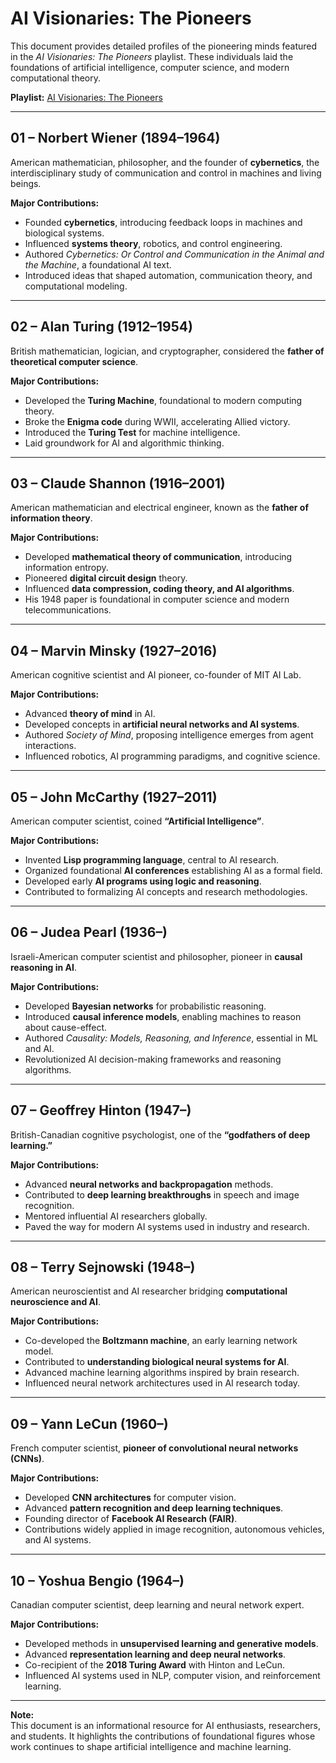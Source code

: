 # AI Visionaries: The Pioneers

This document provides detailed profiles of the pioneering minds featured in the *AI Visionaries: The Pioneers* playlist. These individuals laid the foundations of artificial intelligence, computer science, and modern computational theory.

**Playlist:** [AI Visionaries: The Pioneers](https://youtube.com/playlist?list=PLlFPjzM8yiEiOhYII5dCre7i0AhQb0uNM&si=KIt9fRCbebCnvmWK)

---

## 01 – Norbert Wiener (1894–1964)

American mathematician, philosopher, and the founder of **cybernetics**, the interdisciplinary study of communication and control in machines and living beings.  

**Major Contributions:**
- Founded **cybernetics**, introducing feedback loops in machines and biological systems.  
- Influenced **systems theory**, robotics, and control engineering.  
- Authored *Cybernetics: Or Control and Communication in the Animal and the Machine*, a foundational AI text.  
- Introduced ideas that shaped automation, communication theory, and computational modeling.

---

## 02 – Alan Turing (1912–1954)

British mathematician, logician, and cryptographer, considered the **father of theoretical computer science**.  

**Major Contributions:**
- Developed the **Turing Machine**, foundational to modern computing theory.  
- Broke the **Enigma code** during WWII, accelerating Allied victory.  
- Introduced the **Turing Test** for machine intelligence.  
- Laid groundwork for AI and algorithmic thinking.

---

## 03 – Claude Shannon (1916–2001)

American mathematician and electrical engineer, known as the **father of information theory**.  

**Major Contributions:**
- Developed **mathematical theory of communication**, introducing information entropy.  
- Pioneered **digital circuit design** theory.  
- Influenced **data compression, coding theory, and AI algorithms**.  
- His 1948 paper is foundational in computer science and modern telecommunications.

---

## 04 – Marvin Minsky (1927–2016)

American cognitive scientist and AI pioneer, co-founder of MIT AI Lab.  

**Major Contributions:**
- Advanced **theory of mind** in AI.  
- Developed concepts in **artificial neural networks and AI systems**.  
- Authored *Society of Mind*, proposing intelligence emerges from agent interactions.  
- Influenced robotics, AI programming paradigms, and cognitive science.

---

## 05 – John McCarthy (1927–2011)

American computer scientist, coined **“Artificial Intelligence”**.  

**Major Contributions:**
- Invented **Lisp programming language**, central to AI research.  
- Organized foundational **AI conferences** establishing AI as a formal field.  
- Developed early **AI programs using logic and reasoning**.  
- Contributed to formalizing AI concepts and research methodologies.

---

## 06 – Judea Pearl (1936–)

Israeli-American computer scientist and philosopher, pioneer in **causal reasoning in AI**.  

**Major Contributions:**
- Developed **Bayesian networks** for probabilistic reasoning.  
- Introduced **causal inference models**, enabling machines to reason about cause-effect.  
- Authored *Causality: Models, Reasoning, and Inference*, essential in ML and AI.  
- Revolutionized AI decision-making frameworks and reasoning algorithms.

---

## 07 – Geoffrey Hinton (1947–)

British-Canadian cognitive psychologist, one of the **“godfathers of deep learning.”**  

**Major Contributions:**
- Advanced **neural networks and backpropagation** methods.  
- Contributed to **deep learning breakthroughs** in speech and image recognition.  
- Mentored influential AI researchers globally.  
- Paved the way for modern AI systems used in industry and research.

---

## 08 – Terry Sejnowski (1948–)

American neuroscientist and AI researcher bridging **computational neuroscience and AI**.  

**Major Contributions:**
- Co-developed the **Boltzmann machine**, an early learning network model.  
- Contributed to **understanding biological neural systems for AI**.  
- Advanced machine learning algorithms inspired by brain research.  
- Influenced neural network architectures used in AI research today.

---

## 09 – Yann LeCun (1960–)

French computer scientist, **pioneer of convolutional neural networks (CNNs)**.  

**Major Contributions:**
- Developed **CNN architectures** for computer vision.  
- Advanced **pattern recognition and deep learning techniques**.  
- Founding director of **Facebook AI Research (FAIR)**.  
- Contributions widely applied in image recognition, autonomous vehicles, and AI systems.

---

## 10 – Yoshua Bengio (1964–)

Canadian computer scientist, deep learning and neural network expert.  

**Major Contributions:**
- Developed methods in **unsupervised learning and generative models**.  
- Advanced **representation learning and deep neural networks**.  
- Co-recipient of the **2018 Turing Award** with Hinton and LeCun.  
- Influenced AI systems used in NLP, computer vision, and reinforcement learning.

---

**Note:**  
This document is an informational resource for AI enthusiasts, researchers, and students. It highlights the contributions of foundational figures whose work continues to shape artificial intelligence and machine learning.

